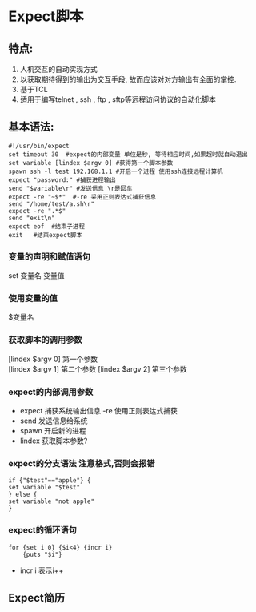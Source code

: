 # Expect脚本
## 特点: 

1. 人机交互的自动实现方式
1. 以获取期待得到的输出为交互手段, 故而应该对对方输出有全面的掌控.
2. 基于TCL
3. 适用于编写telnet , ssh , ftp , sftp等远程访问协议的自动化脚本
	
## 基本语法:

```shell
#!/usr/bin/expect
set timeout 30  #expect的内部变量 单位是秒, 等待相应时间,如果超时就自动退出
set variable [lindex $argv 0] #获得第一个脚本参数
spawn ssh -l test 192.168.1.1 #开启一个进程 使用ssh连接远程计算机
expect "password:" #捕获进程输出
send "$variable\r" #发送信息 \r是回车
expect -re "~$*"  #-re 采用正则表达式捕获信息
send "/home/test/a.sh\r"
expect -re ".*$"
send "exit\n"
expect eof  #结束子进程
exit   #结束expect脚本
```

### 变量的声明和赋值语句

set 变量名 变量值

### 使用变量的值

$变量名

### 获取脚本的调用参数

[lindex $argv 0] 第一个参数  
[lindex $argv 1] 第二个参数
[lindex $argv 2] 第三个参数

### expect的内部调用参数

* expect 捕获系统输出信息 -re 使用正则表达式捕获
* send 发送信息给系统
* spawn 开启新的进程
* lindex 获取脚本参数?

### expect的分支语法  注意格式,否则会报错

```shell
if {"$test"=="apple"} {
set variable "$test"
} else {
set variable "not apple"
}
```

### expect的循环语句

```shell
for {set i 0} {$i<4} {incr i}
	{puts "$i"}
```
* incr i 表示i++


## Expect简历




